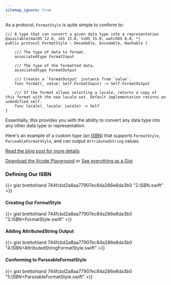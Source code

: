 ```yaml
---
sitemap_ignore: true
---
```

As a protocol, `FormatStyle` is quite simple to conform to:

<pre class="splash"><code><span class="comment token">/// A type that can convert a given data type into a representation</span>
<span class="keyword token">@available</span>(macOS <span class="number token">12.0</span>, iOS <span class="number token">15.0</span>, tvOS <span class="number token">15.0</span>, watchOS <span class="number token">8.0</span>, *)
<span class="keyword token">public protocol</span> FormatStyle : <span class="type token">Decodable</span>, <span class="type token">Encodable</span>, <span class="type token">Hashable</span> {

    <span class="comment token">/// The type of data to format.</span>
    <span class="keyword token">associatedtype</span> FormatInput

    <span class="comment token">/// The type of the formatted data.</span>
    <span class="keyword token">associatedtype</span> FormatOutput

    <span class="comment token">/// Creates a `FormatOutput` instance from `value`.</span>
    <span class="keyword token">func</span> format(<span class="keyword token">_</span> value: <span class="type token">Self</span>.<span class="type token">FormatInput</span>) -&gt; <span class="type token">Self</span>.<span class="type token">FormatOutput</span>

    <span class="comment token">/// If the format allows selecting a locale, returns a copy of this format with the new locale set. Default implementation returns an unmodified self.</span>
    <span class="keyword token">func</span> locale(<span class="keyword token">_</span> locale: <span class="type token">Locale</span>) -&gt; <span class="type token">Self</span>
}</code></pre>

Essentially, this provides you with the ability to convert any data type into any other data type or representation.

Here's an example of a custom type (an [ISBN](https://en.wikipedia.org/wiki/ISBN)) that supports `FormatStyle`, `ParseableFormatStyle`, and can output `AttributedString` values.

[Read the blog post for more details](https://ampersandsoftworks.com/posts/formatstyle-parseableformatstyle-and-your-custom-types/)

[Download the Xcode Playground](https://github.com/brettohland/ISBN-FormatStyle/) or [See everything as a Gist](https://gist.github.com/brettohland/744fcbd2a8aa77907ec84a286e8da3b0)

### Defining Our ISBN

{{< gist brettohland 744fcbd2a8aa77907ec84a286e8da3b0 "2.ISBN.swift" >}}

#### Creating Our FormatStyle

{{< gist brettohland 744fcbd2a8aa77907ec84a286e8da3b0 "3.ISBN+FormatStyle.swift" >}}

#### Adding AttributedString Output

{{< gist brettohland 744fcbd2a8aa77907ec84a286e8da3b0 "4.ISBN+AttributedStringFormatStyle.swift" >}}

#### Conforming to ParseableFormatStyle

{{< gist brettohland 744fcbd2a8aa77907ec84a286e8da3b0 "5.ISBN+ParseableFormatStyle.swift" >}}
